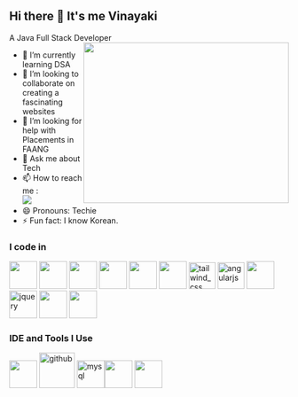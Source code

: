 ## Hi there 👋 It's me Vinayaki

A Java Full Stack Developer
<img align="right" width="370" height="290" src="[https://i.pinimg.com/originals/47/f0/34/47f0342cec72b800463bf003eac1257e.gif](https://user-images.githubusercontent.com/53649201/98462016-ee51fa80-21d6-11eb-92b9-393853f5490b.gif)">
- 🌱 I’m currently learning DSA
- 👯 I’m looking to collaborate on creating a fascinating websites
- 🤔 I’m looking for help with Placements in FAANG
- 💬 Ask me about Tech
- 📫 How to reach me :
<br /> [<img src="https://img.shields.io/badge/LinkedIn-0077B5?style=for-the-badge&logo=linkedin&logoColor=white" />](https://www.linkedin.com/in/vinayaki-r-fsd/)
- 😄 Pronouns: Techie
- ⚡ Fun fact: I know Korean.

### I code in
<img height="50" width="50" src="https://img.icons8.com/color/48/000000/java-coffee-cup-logo.png" /> <img height="50" width="50" src="https://img.icons8.com/color/48/000000/python.png" /> <img height="50" width="50" src="https://img.icons8.com/color/48/000000/c-programming.png" /> <img height="50" width="50" src="https://img.icons8.com/color/48/000000/html-5.png" /> <img height="50" width="50" src="https://img.icons8.com/color/48/000000/css3.png" /> <img height="50" width="50" src="https://img.icons8.com/color/48/000000/bootstrap.png" />
<img width="48" height="48" src="https://img.icons8.com/color/48/tailwind_css.png" alt="tailwind_css"/>
<img width="48" height="48" src="https://img.icons8.com/fluency/48/angularjs.png" alt="angularjs"/>
<img height="50" width="50" src="https://img.icons8.com/color/48/000000/javascript.png"/>
<img width="50" height="50" src="https://img.icons8.com/ios-filled/50/jquery.png" alt="jquery"/> <img height="50" width="50" src="https://img.icons8.com/color/48/000000/mysql-logo.png"/> <img height="50" width="50" src="https://img.icons8.com/color/48/000000/spring-logo.png"/>

### IDE and Tools I Use
<img height="50" width="50" src="https://img.icons8.com/color/48/000000/visual-studio-code-2019.png"/> <img width="64" height="64" src="https://img.icons8.com/glyph-neue/64/github.png" alt="github"/>
<img width="50" height="50" src="https://img.icons8.com/ios-filled/50/mysql.png" alt="mysql"/><img height="50" width="50" src="https://img.icons8.com/color/50/000000/git.png"/>  <img height="50" src="https://img.icons8.com/officel/480/null/java-eclipse.png"/>  



